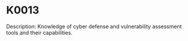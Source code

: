 # K0013
Description: Knowledge of cyber defense and vulnerability assessment tools and their capabilities.
